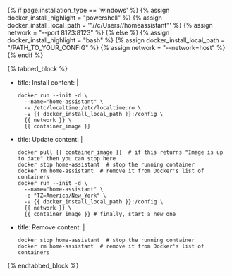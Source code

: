 {% if page.installation_type == 'windows' %}
  {% assign docker_install_highlight = "powershell" %}
  {% assign docker_install_local_path = '"//c/Users/<your login name>/homeassistant"' %}
  {% assign network = "--port 8123:8123" %}
{% else %}
  {% assign docker_install_highlight = "bash" %}
  {% assign docker_install_local_path = "/PATH_TO_YOUR_CONFIG" %}
  {% assign network = "--network=host" %}
{% endif %}

{% tabbed_block %}

- title: Install
  content: |

    ```{{ docker_install_highlight }}
    docker run --init -d \
      --name="home-assistant" \
      -v /etc/localtime:/etc/localtime:ro \
      -v {{ docker_install_local_path }}:/config \
      {{ network }} \
      {{ container_image }}
    ```

- title: Update
  content: |

    ```{{ docker_install_highlight }}
    docker pull {{ container_image }}  # if this returns "Image is up to date" then you can stop here
    docker stop home-assistant  # stop the running container
    docker rm home-assistant  # remove it from Docker's list of containers
    docker run --init -d \
      --name="home-assistant" \
      -e "TZ=America/New_York" \
      -v {{ docker_install_local_path }}:/config \
      {{ network }} \
      {{ container_image }} # finally, start a new one
    ```

- title: Remove
  content: |

    ```{{ docker_install_highlight }}
    docker stop home-assistant  # stop the running container
    docker rm home-assistant  # remove it from Docker's list of containers
    ```

{% endtabbed_block %}